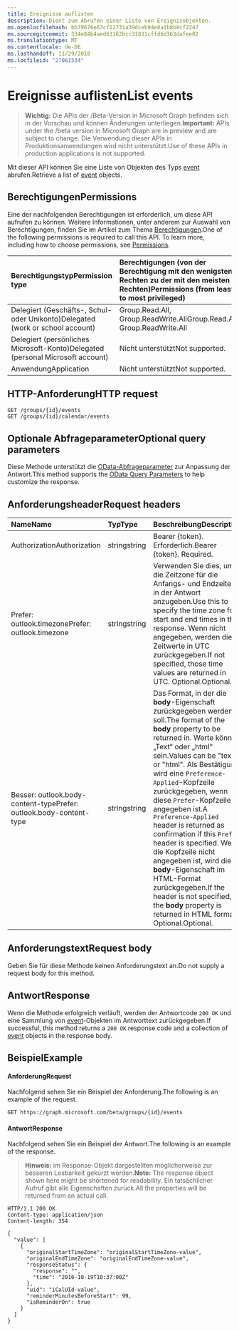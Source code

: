 ```yaml
---
title: Ereignisse auflisten
description: Dient zum Abrufen einer Liste von Ereignisobjekten.
ms.openlocfilehash: bb79676e63cf12731a39dceb94e8a1b8b8cf2247
ms.sourcegitcommit: 334e84b4aed63162bcc31831cffd6d363dafee02
ms.translationtype: MT
ms.contentlocale: de-DE
ms.lasthandoff: 11/29/2018
ms.locfileid: "27061534"
---
```

# <a name="list-events"></a><span data-ttu-id="0504d-103">Ereignisse auflisten</span><span class="sxs-lookup"><span data-stu-id="0504d-103">List events</span></span>

> <span data-ttu-id="0504d-104">**Wichtig:** Die APIs der /Beta-Version in Microsoft Graph befinden sich in der Vorschau und können Änderungen unterliegen.</span><span class="sxs-lookup"><span data-stu-id="0504d-104">**Important:** APIs under the /beta version in Microsoft Graph are in preview and are subject to change.</span></span> <span data-ttu-id="0504d-105">Die Verwendung dieser APIs in Produktionsanwendungen wird nicht unterstützt.</span><span class="sxs-lookup"><span data-stu-id="0504d-105">Use of these APIs in production applications is not supported.</span></span>

<span data-ttu-id="0504d-106">Mit dieser API können Sie eine Liste von Objekten des Typs [event](../resources/event.md) abrufen.</span><span class="sxs-lookup"><span data-stu-id="0504d-106">Retrieve a list of [event](../resources/event.md) objects.</span></span>

## <a name="permissions"></a><span data-ttu-id="0504d-107">Berechtigungen</span><span class="sxs-lookup"><span data-stu-id="0504d-107">Permissions</span></span>
<span data-ttu-id="0504d-p102">Eine der nachfolgenden Berechtigungen ist erforderlich, um diese API aufrufen zu können. Weitere Informationen, unter anderem zur Auswahl von Berechtigungen, finden Sie im Artikel zum Thema [Berechtigungen](/graph/permissions-reference).</span><span class="sxs-lookup"><span data-stu-id="0504d-p102">One of the following permissions is required to call this API. To learn more, including how to choose permissions, see [Permissions](/graph/permissions-reference).</span></span>

|<span data-ttu-id="0504d-110">Berechtigungstyp</span><span class="sxs-lookup"><span data-stu-id="0504d-110">Permission type</span></span>      | <span data-ttu-id="0504d-111">Berechtigungen (von der Berechtigung mit den wenigsten Rechten zu der mit den meisten Rechten)</span><span class="sxs-lookup"><span data-stu-id="0504d-111">Permissions (from least to most privileged)</span></span>              |
|:--------------------|:---------------------------------------------------------|
|<span data-ttu-id="0504d-112">Delegiert (Geschäfts-, Schul- oder Unikonto)</span><span class="sxs-lookup"><span data-stu-id="0504d-112">Delegated (work or school account)</span></span> | <span data-ttu-id="0504d-113">Group.Read.All, Group.ReadWrite.All</span><span class="sxs-lookup"><span data-stu-id="0504d-113">Group.Read.All, Group.ReadWrite.All</span></span>    |
|<span data-ttu-id="0504d-114">Delegiert (persönliches Microsoft-Konto)</span><span class="sxs-lookup"><span data-stu-id="0504d-114">Delegated (personal Microsoft account)</span></span> | <span data-ttu-id="0504d-115">Nicht unterstützt</span><span class="sxs-lookup"><span data-stu-id="0504d-115">Not supported.</span></span>    |
|<span data-ttu-id="0504d-116">Anwendung</span><span class="sxs-lookup"><span data-stu-id="0504d-116">Application</span></span> | <span data-ttu-id="0504d-117">Nicht unterstützt</span><span class="sxs-lookup"><span data-stu-id="0504d-117">Not supported.</span></span> |

## <a name="http-request"></a><span data-ttu-id="0504d-118">HTTP-Anforderung</span><span class="sxs-lookup"><span data-stu-id="0504d-118">HTTP request</span></span>
<!-- { "blockType": "ignored" } -->
```http
GET /groups/{id}/events
GET /groups/{id}/calendar/events
```

## <a name="optional-query-parameters"></a><span data-ttu-id="0504d-119">Optionale Abfrageparameter</span><span class="sxs-lookup"><span data-stu-id="0504d-119">Optional query parameters</span></span>
<span data-ttu-id="0504d-120">Diese Methode unterstützt die [OData-Abfrageparameter](/graph/query-parameters) zur Anpassung der Antwort.</span><span class="sxs-lookup"><span data-stu-id="0504d-120">This method supports the [OData Query Parameters](/graph/query-parameters) to help customize the response.</span></span>

## <a name="request-headers"></a><span data-ttu-id="0504d-121">Anforderungsheader</span><span class="sxs-lookup"><span data-stu-id="0504d-121">Request headers</span></span>
| <span data-ttu-id="0504d-122">Name</span><span class="sxs-lookup"><span data-stu-id="0504d-122">Name</span></span>       | <span data-ttu-id="0504d-123">Typ</span><span class="sxs-lookup"><span data-stu-id="0504d-123">Type</span></span> | <span data-ttu-id="0504d-124">Beschreibung</span><span class="sxs-lookup"><span data-stu-id="0504d-124">Description</span></span> |
|:---------------|:--------|:--------|
| <span data-ttu-id="0504d-125">Authorization</span><span class="sxs-lookup"><span data-stu-id="0504d-125">Authorization</span></span>  | <span data-ttu-id="0504d-126">string</span><span class="sxs-lookup"><span data-stu-id="0504d-126">string</span></span> | <span data-ttu-id="0504d-p103">Bearer {token}. Erforderlich.</span><span class="sxs-lookup"><span data-stu-id="0504d-p103">Bearer {token}. Required.</span></span>  |
| <span data-ttu-id="0504d-129">Prefer: outlook.timezone</span><span class="sxs-lookup"><span data-stu-id="0504d-129">Prefer: outlook.timezone</span></span>  | <span data-ttu-id="0504d-130">string</span><span class="sxs-lookup"><span data-stu-id="0504d-130">string</span></span> | <span data-ttu-id="0504d-131">Verwenden Sie dies, um die Zeitzone für die Anfangs- und Endzeiten in der Antwort anzugeben.</span><span class="sxs-lookup"><span data-stu-id="0504d-131">Use this to specify the time zone for start and end times in the response.</span></span> <span data-ttu-id="0504d-132">Wenn nicht angegeben, werden diese Zeitwerte in UTC zurückgegeben.</span><span class="sxs-lookup"><span data-stu-id="0504d-132">If not specified, those time values are returned in UTC.</span></span> <span data-ttu-id="0504d-133">Optional.</span><span class="sxs-lookup"><span data-stu-id="0504d-133">Optional.</span></span> |
| <span data-ttu-id="0504d-134">Besser: outlook.body-content-type</span><span class="sxs-lookup"><span data-stu-id="0504d-134">Prefer: outlook.body-content-type</span></span> | <span data-ttu-id="0504d-135">string</span><span class="sxs-lookup"><span data-stu-id="0504d-135">string</span></span> | <span data-ttu-id="0504d-136">Das Format, in der die **body**-Eigenschaft zurückgegeben werden soll.</span><span class="sxs-lookup"><span data-stu-id="0504d-136">The format of the **body** property to be returned in.</span></span> <span data-ttu-id="0504d-137">Werte können „Text“ oder „html“ sein.</span><span class="sxs-lookup"><span data-stu-id="0504d-137">Values can be "text" or "html".</span></span> <span data-ttu-id="0504d-138">Als Bestätigung wird eine `Preference-Applied`-Kopfzeile zurückgegeben, wenn diese `Prefer`-Kopfzeile angegeben ist.</span><span class="sxs-lookup"><span data-stu-id="0504d-138">A `Preference-Applied` header is returned as confirmation if this `Prefer` header is specified.</span></span> <span data-ttu-id="0504d-139">Wenn die Kopfzeile nicht angegeben ist, wird die **body**-Eigenschaft im HTML-Format zurückgegeben.</span><span class="sxs-lookup"><span data-stu-id="0504d-139">If the header is not specified, the **body** property is returned in HTML format.</span></span> <span data-ttu-id="0504d-140">Optional.</span><span class="sxs-lookup"><span data-stu-id="0504d-140">Optional.</span></span> |

## <a name="request-body"></a><span data-ttu-id="0504d-141">Anforderungstext</span><span class="sxs-lookup"><span data-stu-id="0504d-141">Request body</span></span>
<span data-ttu-id="0504d-142">Geben Sie für diese Methode keinen Anforderungstext an.</span><span class="sxs-lookup"><span data-stu-id="0504d-142">Do not supply a request body for this method.</span></span>

## <a name="response"></a><span data-ttu-id="0504d-143">Antwort</span><span class="sxs-lookup"><span data-stu-id="0504d-143">Response</span></span>
<span data-ttu-id="0504d-144">Wenn die Methode erfolgreich verläuft, werden der Antwortcode `200 OK` und eine Sammlung von [event](../resources/event.md)-Objekten im Antworttext zurückgegeben.</span><span class="sxs-lookup"><span data-stu-id="0504d-144">If successful, this method returns a `200 OK` response code and a collection of [event](../resources/event.md) objects in the response body.</span></span>

## <a name="example"></a><span data-ttu-id="0504d-145">Beispiel</span><span class="sxs-lookup"><span data-stu-id="0504d-145">Example</span></span>
#### <a name="request"></a><span data-ttu-id="0504d-146">Anforderung</span><span class="sxs-lookup"><span data-stu-id="0504d-146">Request</span></span>
<span data-ttu-id="0504d-147">Nachfolgend sehen Sie ein Beispiel der Anforderung.</span><span class="sxs-lookup"><span data-stu-id="0504d-147">The following is an example of the request.</span></span>
<!-- {
  "blockType": "request",
  "name": "get_group_events"
}-->
```http
GET https://graph.microsoft.com/beta/groups/{id}/events
```

#### <a name="response"></a><span data-ttu-id="0504d-148">Antwort</span><span class="sxs-lookup"><span data-stu-id="0504d-148">Response</span></span>
<span data-ttu-id="0504d-149">Nachfolgend sehen Sie ein Beispiel der Antwort.</span><span class="sxs-lookup"><span data-stu-id="0504d-149">The following is an example of the response.</span></span>
><span data-ttu-id="0504d-150">**Hinweis:** im Response-Objekt dargestellten möglicherweise zur besseren Lesbarkeit gekürzt werden.</span><span class="sxs-lookup"><span data-stu-id="0504d-150">**Note:** The response object shown here might be shortened for readability.</span></span> <span data-ttu-id="0504d-151">Ein tatsächlicher Aufruf gibt alle Eigenschaften zurück.</span><span class="sxs-lookup"><span data-stu-id="0504d-151">All the properties will be returned from an actual call.</span></span>
<!-- {
  "blockType": "response",
  "truncated": true,
  "@odata.type": "microsoft.graph.event",
  "isCollection": true
} -->
```http
HTTP/1.1 200 OK
Content-type: application/json
Content-length: 354

{
  "value": [
    {
      "originalStartTimeZone": "originalStartTimeZone-value",
      "originalEndTimeZone": "originalEndTimeZone-value",
      "responseStatus": {
        "response": "",
        "time": "2016-10-19T10:37:00Z"
      },
      "uid": "iCalUId-value",
      "reminderMinutesBeforeStart": 99,
      "isReminderOn": true
    }
  ]
}
```

<!-- uuid: 8fcb5dbc-d5aa-4681-8e31-b001d5168d79
2015-10-25 14:57:30 UTC -->
<!-- {
  "type": "#page.annotation",
  "description": "List group events",
  "keywords": "",
  "section": "documentation",
  "tocPath": ""
}-->
